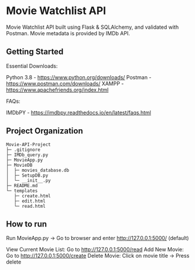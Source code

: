 # Movie Watchlist API

Movie Watchlist API built using Flask & SQLAlchemy, and validated with Postman. Movie metadata is provided by IMDb API.

## Getting Started

Essential Downloads:

Python 3.8 - https://www.python.org/downloads/
Postman - https://www.postman.com/downloads/
XAMPP - https://www.apachefriends.org/index.html

FAQs:

IMDbPY - https://imdbpy.readthedocs.io/en/latest/faqs.html

## Project Organization

```
Movie-API-Project
├─ .gitignore
├─ IMDb_query.py
├─ MovieApp.py
├─ MovieDB
│  ├─ movies_database.db
│  ├─ SetupDB.py
│  └─ __init__.py
├─ README.md
└─ templates
   ├─ create.html
   ├─ edit.html
   └─ read.html

```

## How to run

Run MovieApp.py -> Go to browser and enter http://127.0.0.1:5000/ (default)

View Current Movie List: Go to http://127.0.0.1:5000/read
Add New Movie: Go to http://127.0.0.1:5000/create
Delete Movie: Click on movie title -> Press delete



